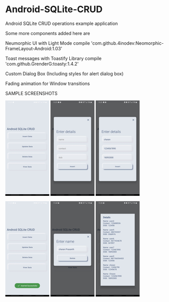 # Android-SQLite-CRUD
Android SQLite CRUD operations example application 

Some more components added here are

  Neumorphic UI with Light Mode
  compile 'com.github.4inodev:Neomorphic-FrameLayout-Android:1.03'

  Toast messages with Toastify Library
  compile 'com.github.GrenderG:toasty:1.4.2'

  Custom Dialog Box
  (Including styles for alert dialog box)

  Fading animation for Window transitions
  
  SAMPLE SCREENSHOTS
  
  <img src="https://github.com/charanprasanth/Android-SQLite-CRUD/blob/master/screenshots/pic1.jpg?raw=true" height="300"></img>
  <img src="https://github.com/charanprasanth/Android-SQLite-CRUD/blob/master/screenshots/pic2.jpg?raw=true" height="300"></img>
  <img src="https://github.com/charanprasanth/Android-SQLite-CRUD/blob/master/screenshots/pic3.jpg?raw=true" height="300"></img>
  
  <img src="https://github.com/charanprasanth/Android-SQLite-CRUD/blob/master/screenshots/pic4.jpg?raw=true" height="300"></img>
  <img src="https://github.com/charanprasanth/Android-SQLite-CRUD/blob/master/screenshots/pic5.jpg?raw=true" height="300"></img>
  <img src="https://github.com/charanprasanth/Android-SQLite-CRUD/blob/master/screenshots/pic6.jpg?raw=true" height="300"></img>
